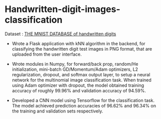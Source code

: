 # Handwritten-digit-images-classification

Dataset : [THE MNIST DATABASE of handwritten digits](http://yann.lecun.com/exdb/mnist/)

- Wrote a Flask application with kNN algorithm in the backend, for classifying the handwritten digit test images in PNG format, that are uploaded from the user interface.

- Wrote modules in Numpy, for forward/back prop, random/He initialization, mini-batch GD/Momentum/Adam optimizers, L2 regularization, dropout, and softmax output layer, to setup a neural network for the multinomial image classification task. When trained using Adam optimizer with dropout, the model obtained training accuracy of roughly 99.96% and validation accuracy of 94.59%.

- Developed a CNN model using Tensorflow for the classification task. The model achieved prediction accuracies of 96.62% and 96.34% on the training and validation sets respectively.
